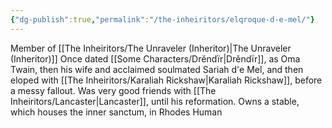 ```yaml
---
{"dg-publish":true,"permalink":"/the-inheiritors/elqroque-d-e-mel/"}
---
```


Member of [[The Inheiritors/The Unraveler (Inheritor)\|The Unraveler (Inheritor)]]
Once dated [[Some Characters/Drěndïr\|Drěndïr]], as Oma Twain, then his wife and acclaimed soulmated Sariah d'e Mel, and then eloped with [[The Inheiritors/Karaliah Rickshaw\|Karaliah Rickshaw]], before a messy fallout.
Was very good friends with [[The Inheiritors/Lancaster\|Lancaster]], until his reformation.
Owns a stable, which houses the inner sanctum, in Rhodes
Human